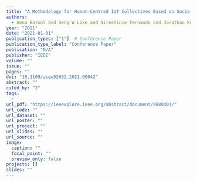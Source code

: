 ```yaml
---
title: "A Methodology for Human-Centred IoT Collectives Based on Socio-Ethical Policies"
authors:
  - Amna Batool and Seng W Loke and Niroshinie Fernando and Jonathan Kua
year: "2021"
date: "2021-01-01"
publication_types: ["1"]  # Conference Paper
publication_type_label: "Conference Paper"
publication: "N/A"
publisher: "IEEE"
volume: ""
issue: ""
pages: ""
doi: "10.1109/asew52652.2021.00042"
abstract: ""
cited_by: "2"
tags:
  - 
url_pdf: "https://ieeexplore.ieee.org/abstract/document/9680301/"
url_code: ""
url_dataset: ""
url_poster: ""
url_project: ""
url_slides: ""
url_source: ""
image:
  caption: ""
  focal_point: ""
  preview_only: false
projects: []
slides: ""
---
```

